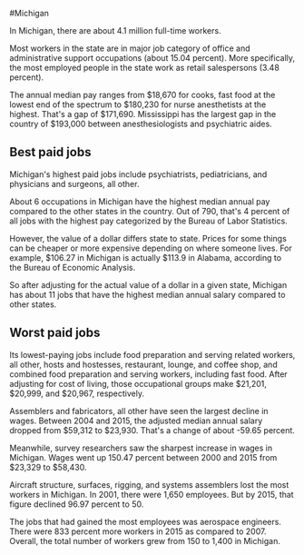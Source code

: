 

#Michigan

In Michigan, there are about 4.1 million full-time workers.


Most workers in the state are in major job category of office and administrative support occupations (about 15.04 percent). More specifically, the most employed people in the state work as retail salespersons (3.48 percent).
               
The annual median pay ranges from $18,670 for cooks, fast food at the lowest end of the spectrum to  $180,230 for nurse anesthetists at the highest. That's a gap of $171,690. Mississippi has the largest gap in the country of $193,000 between anesthesiologists and psychiatric aides.
               
## Best paid jobs
Michigan's highest paid jobs include psychiatrists, pediatricians, and physicians and surgeons, all other.
               
About 6 occupations in Michigan have the highest median annual pay compared to the other states in the country. Out of 790, that's 4 percent of all jobs with the highest pay categorized by the Bureau of Labor Statistics.
               
However, the value of a dollar differs state to state. Prices for some things can be cheaper or more expensive depending on where someone lives. For example, $106.27 in Michigan is actually $113.9 in Alabama, according to the Bureau of Economic Analysis.
               
So after adjusting for the actual value of a dollar in a given state, Michigan has about 11 jobs that have the highest median annual salary compared to other states.
               
## Worst paid jobs

Its lowest-paying jobs include food preparation and serving related workers, all other, hosts and hostesses, restaurant, lounge, and coffee shop, and combined food preparation and serving workers, including fast food. After adjusting for cost of living, those occupational groups make $21,201,  $20,999, and  $20,967, respectively.
               
Assemblers and fabricators, all other have seen the largest decline in wages. Between 2004 and 2015, the adjusted median annual salary dropped from $59,312 to $23,930. That's a change of about -59.65 percent.
               
Meanwhile, survey researchers saw the sharpest increase in wages in Michigan. Wages went up 150.47 percent between 2000 and 2015 from $23,329 to $58,430.

Aircraft structure, surfaces, rigging, and systems assemblers lost the most workers in Michigan. In 2001, there were 1,650 employees. But by 2015, that figure declined 96.97 percent to 50. 
               
The jobs that had gained the most employees was aerospace engineers. There were 833 percent more workers in 2015 as compared to 2007. Overall, the total number of workers grew from 150 to 1,400 in Michigan.
